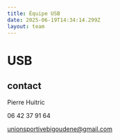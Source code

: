 ```yaml
---
title: Équipe USB
date: 2025-06-19T14:34:14.299Z
layout: team
---
```


# USB



## contact 

Pierre Huitric 

06 42 37 91 64

unionsportivebigoudene@gmail.com


